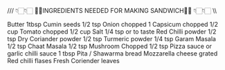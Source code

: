 /// 👇🏻👇🏻 🥪🥪INGREDIENTS NEEDED FOR MAKING SANDWICH🥪🥪 👇🏻👇🏻 \\\


Butter 1tbsp
Cumin seeds 1/2 tsp
Onion chopped 1
Capsicum chopped 1/2 cup
Tomato chopped 1/2 cup 
Salt 1/4 tsp or to taste 
Red Chilli powder 1/2 tsp 
Dry Coriander powder 1/2 tsp 
Turmeric powder 1/4 tsp 
Garam Masala 1/2 tsp 
Chaat Masala 1/2 tsp 
Mushroom Chopped 1/2 tsp 
Pizza sauce or garlic chilli sauce 1 tbsp 
Pita / Shawarma bread 
Mozzarella cheese grated 
Red chilli flases 
Fresh Coriender leaves 